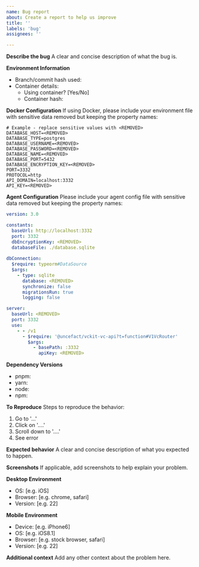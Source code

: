 ```yaml
---
name: Bug report
about: Create a report to help us improve
title: ''
labels: 'bug'
assignees: ''

---
```


**Describe the bug**
A clear and concise description of what the bug is.

**Environment Information**
- Branch/commit hash used: 
- Container details:
  - Using container? [Yes/No]
  - Container hash: 

**Docker Configuration**
If using Docker, please include your environment file with sensitive data removed but keeping the property names:
```env
# Example - replace sensitive values with <REMOVED>
DATABASE_HOST=<REMOVED>
DATABASE_TYPE=postgres
DATABASE_USERNAME=<REMOVED>
DATABASE_PASSWORD=<REMOVED>
DATABASE_NAME=<REMOVED>
DATABASE_PORT=5432
DATABASE_ENCRYPTION_KEY=<REMOVED>
PORT=3332
PROTOCOL=http
API_DOMAIN=localhost:3332
API_KEY=<REMOVED>
```

**Agent Configuration**
Please include your agent config file with sensitive data removed but keeping the property names:
```yaml
version: 3.0

constants:
  baseUrl: http://localhost:3332
  port: 3332
  dbEncryptionKey: <REMOVED>
  databaseFile: ./database.sqlite
  
dbConnection:
  $require: typeorm#DataSource
  $args:
    - type: sqlite
      database: <REMOVED>
      synchronize: false
      migrationsRun: true
      logging: false

server:
  baseUrl: <REMOVED>
  port: 3332
  use:
    - - /v1
      - $require: '@uncefact/vckit-vc-api?t=function#V1VcRouter'
        $args:
          - basePath: :3332
            apiKey: <REMOVED>
```

**Dependency Versions**
- pnpm: 
- yarn: 
- node: 
- npm: 

**To Reproduce**
Steps to reproduce the behavior:
1. Go to '...'
2. Click on '....'
3. Scroll down to '....'
4. See error

**Expected behavior**
A clear and concise description of what you expected to happen.

**Screenshots**
If applicable, add screenshots to help explain your problem.

**Desktop Environment**
 - OS: [e.g. iOS]
 - Browser: [e.g. chrome, safari]
 - Version: [e.g. 22]

**Mobile Environment**
 - Device: [e.g. iPhone6]
 - OS: [e.g. iOS8.1]
 - Browser: [e.g. stock browser, safari]
 - Version: [e.g. 22]

**Additional context**
Add any other context about the problem here.
